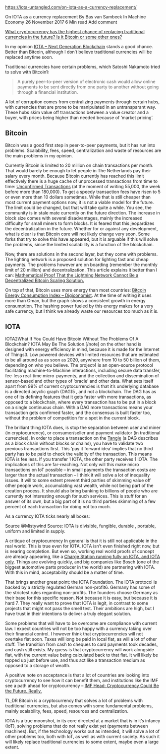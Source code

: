 https://iota-untangled.com/on-iota-as-a-currency-replacement/

On IOTA as a currency replacement
By Bas van Sambeek  In Machine Economy  26 November 2017  6 Min read  Add comment 

[What cryptocurrency has the highest chance of replacing traditional currencies in the future? Is it Bitcoin or some other ones?](https://www.quora.com/What-cryptocurrency-has-the-highest-chance-of-replacing-traditional-currencies-in-the-future-Is-it-Bitcoin-or-some-other-ones)

In my opinion [IOTA – Next Generation Blockchain](https://www.iota.org/) stands a good chance. Better than Bitcoin, although I don’t believe traditional currencies will be replaced anytime soon.

Traditional currencies have certain problems, which Satoshi Nakamoto tried to solve with Bitcoin1:

> A purely peer-to-peer version of electronic cash would allow online payments to be sent directly from one party to another without going through a financial institution.

A lot of corruption comes from centralizing payments through certain hubs, with currencies that are prone to be manipulated in an untransparant way. These hubs skim value off transactions between a value creator and a buyer, with prices being higher than needed because of ‘market pricing’.

## Bitcoin
Bitcoin was a good first step in peer-to-peer payments, but it has run into problems. Scalability, fees, speed, centralization and waste of resources are the main problems in my opinion.

Currently Bitcoin is limited to 20 million on chain transactions per month. That would barely be enough to let people in The Netherlands pay their salary every month. Because Bitcoin currently has reached this limit effectively there is a huge cache of unprocessed transactions from time to time: [Unconfirmed Transactions](https://www.blockchain.com/btc/unconfirmed-transactions) (at the moment of writing 55,000, the week before more than 180,000). To get a speedy transaction fees have risen to 5 or even more than 10 dollars sometimes. While that is still cheaper than most current payment options now, it is not a viable model for the future. The limit could be changed, but that will take quite a while. You see, the community is in stale mate currently on the future direction. The increase in block size comes with several disadvantages, mainly the increased difficulty for small miners to form blocks. It is feared that this jeopardizes the decentralization in the future. Whether for or against any development, what is clear is that Bitcoin core will not likely change very soon. Some forks that try to solve this have appeared, but it is arguable if this will solve the problems, since the limited scalability is a function of the blockchain.

Now, there are solutions in the second layer, but they come with problems. The lighting network is a proposed solution for lighting fast and cheap payments. The problems however are on boarding (remember the monthly limit of 20 million) and decentralization. This article explains it better than I can: [Mathematical Proof That the Lightning Network Cannot Be a Decentralized Bitcoin Scaling Solution.](https://medium.com/@jonaldfyookball/mathematical-proof-that-the-lightning-network-cannot-be-a-decentralized-bitcoin-scaling-solution-1b8147650800)

On top af that, Bitcoin uses more energy than most countries: [Bitcoin Energy Consumption Index – Digiconomist](https://digiconomist.net/bitcoin-energy-consumption). At the time of writing it uses more than Oman, but the graph shows a consistent growth in energy consumption. The hashing power fueled by this energy makes for a very safe currency, but I think we already waste our resources too much as it is.

## IOTA
IOTA2What If You Could Have Bitcoin Without The Problems Of A Blockchain? IOTA May Be The Solution.[/note] on the other hand is designed with energy efficiency in mind, because it is made for the Internet of Things3. Low powered devices with limited resources that are estimated to be all around as as soon as 2020, anywhere from 10 to 50 billion of them, depending on who you believe. The project4 is an open-source protocol facilitating machine-to-Machine interactions, including secure data transfer, fee-less real-time micro-payments, and the collection and dissemination of sensor-based and other types of ‘oracle’ and other data. What sets itself apart from 99% of current cryptocurrencies is that it’s underlying database is a directed acyclic graph (DAG)5 , and not a blockchain. The DAG has as one of its defining features that it gets faster with more transactions, as opposed to a blockchain, where every transaction has to be put in a block on a single continuous chain. With a DAG more transactions means your transaction gets confirmed faster, and the consensus is built faster too, without the problem of competition for a spot in the current block.

The brilliant thing IOTA does, is stop the separation between user and miner (in cryptocurrency), or consumer/seller and payment validator (in traditional currencies). In order to place a transaction on the [Tangle](http://live.iotaknot.com/) (a DAG describes as a block chain without blocks or chains), you have to validate two previous transactions first. This ‘pay it forward idea’ implies that no third party has to be paid to check the validity of the transaction. This means IOTA is fee less. If you transfer 1 IOTA, the other party receives 1 IOTA. The implications of this are far-reaching. Not only will this make micro transactions on IoT possible – in small payments the transaction costs are larger than the actual transaction – I think it will solve a lot of inequality issues. It will to some extent prevent third parties of skimming value off other people work, accumulating vast wealth, while not being part of the creation process. It should also bring banking to billions of people who are currently not interesting enough for such services. This is stuff for an answer of its own, but a big part of it is no third parties skimming of a few percent of each transaction for doing not too much.

As a currency IOTA ticks nearly all boxes:

Source @Mistywind
Source: IOTA is divisible, fungible, durable , portable, uniform and limited in supply.

A critique of cryptocurrency In general is that it is still not applicable in the real world. This is true even for IOTA. IOTA isn’t even finished right now, but is nearing completion. But even so, working real world proofs of concept are already appearing, like a [Charge Station running fully on IOTA, and IOTA only](https://medium.com/@harmvandenbrink/how-elaadnl-built-a-poc-charge-station-running-fully-on-iota-and-iota-only-e16ed4c4d4d5). Things are evolving quickly, and big companies like Bosch (one of the biggest automotive parts producer in the world) are partnering with IOTA. With this in mind, acceptability should be a matter of time.

That brings another great point: the IOTA Foundation. The IOTA protocol is backed by a strictly regulated German non-profit6. Germany has some of the strictest rules regarding non-profits. The founders choose Germany as their base for this specific reason. Not because it is easy, but because it is hard 7. They really want to prove that IOTA is legit, in contrast to some projects that might not pass the smell test. Their ambitions are high, but I have trust in their intentions to deliver a truly elegant solution.

Some problems that will have to be overcome are compliance with current law. I expect countries will not be too happy with a currency taking over their financial control. I however think that cryptocurrencies will not overtake fiat soon. Taxes will long be paid in local fiat, as will a lot of other stuff. The transition from cash to cheques to card payments took decades, and cash still exists. My guess is that cryptocurrency will work alongside fiat, with the current value being calculated back to that fiat. It will likely be topped up just before use, and thus act like a transaction medium as opposed to a storage of wealth.

A positive note on acceptance is that a lot of countries are looking into cryptocurrency to see how it can benefit them, and institutions like the IMF see a path ahead for cryptocurrency – [IMF Head: Cryptocurrency Could Be the Future. Really.](https://fortune.com/2017/10/02/bitcoin-ethereum-cryptocurrency-imf-christine-lagarde/)

TL;DR
Bitcoin is a cryptocurrency that solves a lot of problems with traditional currencies, but also comes with some fundamental problems, mainly scalability, fees, speed, resources and centralization.

IOTA is a true moonshot, in its core directed at a market that is in it’s infancy (IoT), solving problems that do not really exist yet (payments between machines). But, if the technology works out as intended, it will solve a lot of other problems too, both with IoT, as well as with current society. As such it will likely replace traditional currencies to some extent, maybe even a large extent.
